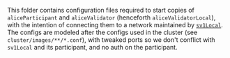 This folder contains configuration files required to start copies of `aliceParticipant` and `aliceValidator`
(henceforth `aliceValidatorLocal`),
with the intention of connecting them to a network maintained by [`sv1Local`](../local-sv-node).
The configs are modeled after the configs used in the cluster (see `cluster/images/**/*.conf`),
with tweaked ports so we don't conflict with `sv1Local` and its participant, and no auth on the participant.
